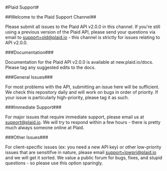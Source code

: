 #Plaid Support#

##Welcome to the Plaid Support Channel##

Please submit all issues to the Plaid API v2.0.0 in this channel. If you're still using a previous version of the Plaid API, please send your questions via email to support+old@plaid.io - this channel is strictly for issues relating to API v2.0.0.


###Documentation###

Documentation for the Plaid API v2.0.0 is available at new.plaid.io/docs. Please tag any suggested edits to the docs.


###General Issues###

For most problems with the API, submitting an issue here will be sufficient. We check this repository daily and will work on bugs in order of priority. If your issue is particularly high-priority, please tag it as such.


###Immediate Support###

For major issues that require immediate support, please email us at support@plaid.io. We will try to respond within a few hours - there is pretty much always someone online at Plaid.


###Other Issues###

For client-specific issues (ex: you need a new API key) or other low-priority issues that are sensitifve in nature, please email support+lowpri@plaid.io and we will get it sorted. We value a public forum for bugs, fixes, and stupid questions - so please use this option sparingly. 